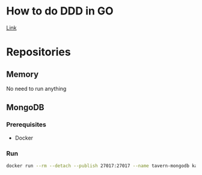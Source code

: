 # How to do DDD in GO

[Link](https://habr.com/ru/company/domclick/blog/592087/)

# Repositories

## Memory

No need to run anything

## MongoDB

### Prerequisites

-   Docker

### Run

```bash
docker run --rm --detach --publish 27017:27017 --name tavern-mongodb kairatngo.jfrog.io/default-docker-virtual/mongo:5.0.5-focal
```
